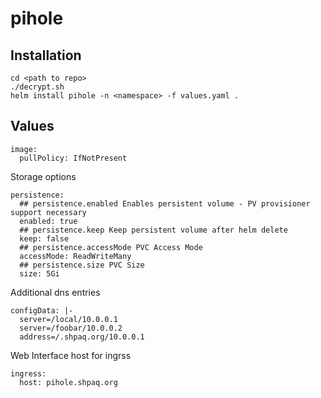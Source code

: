 # pihole

## Installation

```
cd <path to repo>
./decrypt.sh
helm install pihole -n <namespace> -f values.yaml .
```

## Values

```
image:
  pullPolicy: IfNotPresent
```
Storage options
```
persistence:
  ## persistence.enabled Enables persistent volume - PV provisioner support necessary
  enabled: true
  ## persistence.keep Keep persistent volume after helm delete
  keep: false
  ## persistence.accessMode PVC Access Mode
  accessMode: ReadWriteMany
  ## persistence.size PVC Size
  size: 5Gi
```
Additional dns entries
```
configData: |-
  server=/local/10.0.0.1
  server=/foobar/10.0.0.2
  address=/.shpaq.org/10.0.0.1
```
Web Interface host for ingrss
```
ingress:
  host: pihole.shpaq.org

```
